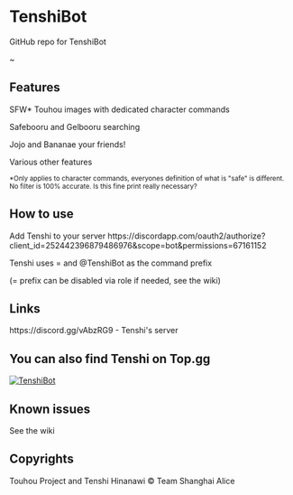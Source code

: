 # TenshiBot
<p>GitHub repo for TenshiBot</p>
<p>~</p>

<h2>Features</h2>
<p>SFW* Touhou images with dedicated character commands</p>
<p>Safebooru and Gelbooru searching</p>
<p>Jojo and Bananae your friends!</p>
<p>Various other features</p>

<sup>*Only applies to character commands, everyones definition of what is "safe" is different. No filter is 100% accurate. Is this fine print really necessary?<sup>

<h2>How to use</h2>
<p>Add Tenshi to your server https://discordapp.com/oauth2/authorize?client_id=252442396879486976&scope=bot&permissions=67161152</p>
<p>Tenshi uses = and @TenshiBot as the command prefix</p>
<p>(= prefix can be disabled via role if needed, see the wiki)</p>

<h2>Links</h2>
<p>https://discord.gg/vAbzRG9 - Tenshi's server</p>

<h2>You can also find Tenshi on Top.gg</h2>

<a href="https://discordbots.org/bot/252442396879486976" >
  <img src="https://discordbots.org/api/widget/252442396879486976.svg" alt="TenshiBot" />
</a>

<h2>Known issues</h2>
See the wiki

<h2>Copyrights</h2>
<p>Touhou Project and Tenshi Hinanawi © Team Shanghai Alice</p>

